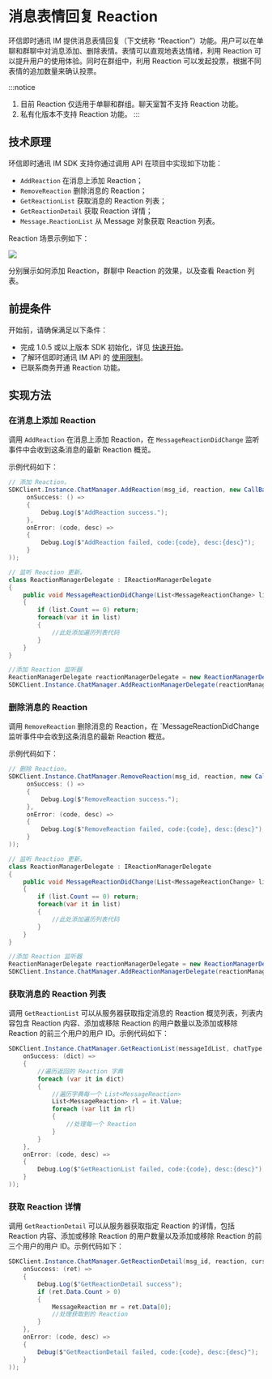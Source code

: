 # 消息表情回复 Reaction

<Toc />

环信即时通讯 IM 提供消息表情回复（下文统称 “Reaction”）功能。用户可以在单聊和群聊中对消息添加、删除表情。表情可以直观地表达情绪，利用 Reaction 可以提升用户的使用体验。同时在群组中，利用 Reaction 可以发起投票，根据不同表情的追加数量来确认投票。

:::notice

1. 目前 Reaction 仅适用于单聊和群组。聊天室暂不支持 Reaction 功能。
2. 私有化版本不支持 Reaction 功能。
   :::

## 技术原理

环信即时通讯 IM SDK 支持你通过调用 API 在项目中实现如下功能：

- `AddReaction` 在消息上添加 Reaction；
- `RemoveReaction` 删除消息的 Reaction；
- `GetReactionList` 获取消息的 Reaction 列表；
- `GetReactionDetail` 获取 Reaction 详情；
- `Message.ReactionList` 从 Message 对象获取 Reaction 列表。

Reaction 场景示例如下：

![](/images/windows/reactions.png)

分别展示如何添加 Reaction，群聊中 Reaction 的效果，以及查看 Reaction 列表。

## 前提条件

开始前，请确保满足以下条件：

- 完成 1.0.5 或以上版本 SDK 初始化，详见 [快速开始](quickstart.html)。
- 了解环信即时通讯 IM API 的 [使用限制](/product/limitation.html)。
- 已联系商务开通 Reaction 功能。

## 实现方法

### 在消息上添加 Reaction

调用 `AddReaction` 在消息上添加 Reaction，在 `MessageReactionDidChange` 监听事件中会收到这条消息的最新 Reaction 概览。

示例代码如下：

```csharp
// 添加 Reaction。
SDKClient.Instance.ChatManager.AddReaction(msg_id, reaction, new CallBack(
     onSuccess: () =>
     {
         Debug.Log($"AddReaction success.");
     },
     onError: (code, desc) =>
     {
         Debug.Log($"AddReaction failed, code:{code}, desc:{desc}");
     }
));

// 监听 Reaction 更新。
class ReactionManagerDelegate : IReactionManagerDelegate
{
    public void MessageReactionDidChange(List<MessageReactionChange> list)
    {
        if (list.Count == 0) return;
        foreach(var it in list)
        {
            //此处添加遍历列表代码
        }
    }
}

//添加 Reaction 监听器
ReactionManagerDelegate reactionManagerDelegate = new ReactionManagerDelegate();
SDKClient.Instance.ChatManager.AddReactionManagerDelegate(reactionManagerDelegate);
```

### 删除消息的 Reaction

调用 `RemoveReaction` 删除消息的 Reaction，在 `MessageReactionDidChange 监听事件中会收到这条消息的最新 Reaction 概览。

示例代码如下：

```csharp
// 删除 Reaction。
SDKClient.Instance.ChatManager.RemoveReaction(msg_id, reaction, new CallBack(
     onSuccess: () =>
     {
         Debug.Log($"RemoveReaction success.");
     },
     onError: (code, desc) =>
     {
         Debug.Log($"RemoveReaction failed, code:{code}, desc:{desc}");
     }
));

// 监听 Reaction 更新。
class ReactionManagerDelegate : IReactionManagerDelegate
{
    public void MessageReactionDidChange(List<MessageReactionChange> list)
    {
        if (list.Count == 0) return;
        foreach(var it in list)
        {
            //此处添加遍历列表代码
        }
    }
}

//添加 Reaction 监听器
ReactionManagerDelegate reactionManagerDelegate = new ReactionManagerDelegate();
SDKClient.Instance.ChatManager.AddReactionManagerDelegate(reactionManagerDelegate);
```

### 获取消息的 Reaction 列表

调用 `GetReactionList` 可以从服务器获取指定消息的 Reaction 概览列表，列表内容包含 Reaction 内容、添加或移除 Reaction 的用户数量以及添加或移除 Reaction 的前三个用户的用户 ID。示例代码如下：

```csharp
SDKClient.Instance.ChatManager.GetReactionList(messageIdList, chatType, groupId, new ValueCallBack<Dictionary<string, List<MessageReaction>>>(
    onSuccess: (dict) =>
    {
        //遍历返回的 Reaction 字典
        foreach (var it in dict)
        {
            //遍历字典每一个 List<MessageReaction>
            List<MessageReaction> rl = it.Value;
            foreach (var lit in rl)
            {
                //处理每一个 Reaction
            }
        }
    },
    onError: (code, desc) =>
    {
        Debug.Log($"GetReactionList failed, code:{code}, desc:{desc}");
    }
));
```

### 获取 Reaction 详情

调用 `GetReactionDetail` 可以从服务器获取指定 Reaction 的详情，包括 Reaction 内容、添加或移除 Reaction 的用户数量以及添加或移除 Reaction 的前三个用户的用户 ID。示例代码如下：

```csharp
SDKClient.Instance.ChatManager.GetReactionDetail(msg_id, reaction, cursor, pageSize, new ValueCallBack<CursorResult<MessageReaction>>(
    onSuccess: (ret) =>
    {
        Debug.Log($"GetReactionDetail success");
        if (ret.Data.Count > 0)
        {
            MessageReaction mr = ret.Data[0];
            //处理获取到的 Reaction
        }
    },
    onError: (code, desc) =>
    {
        Debug($"GetReactionDetail failed, code:{code}, desc:{desc}");
    }
));
```
